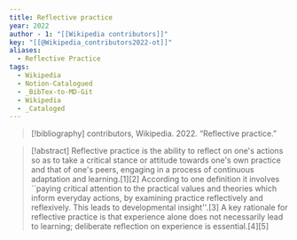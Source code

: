 ```yaml
---
title: Reflective practice
year: 2022
author - 1: "[[Wikipedia contributors]]"
key: "[[@Wikipedia_contributors2022-ot]]"
aliases:
  - Reflective Practice
tags:
  - Wikipedia
  - Notion-Catalogued
  - _BibTex-to-MD-Git
  - Wikipedia
  - _Cataloged
---
```


> [!bibliography]
> contributors, Wikipedia. 2022. “Reflective practice.” 

> [!abstract]
> Reflective practice is the ability to reflect on one's actions so as to take a critical stance or attitude towards one's own practice and that of one's peers, engaging in a process of continuous adaptation and learning.[1][2] According to one definition it involves ``paying critical attention to the practical values and theories which inform everyday actions, by examining practice reflectively and reflexively. This leads to developmental insight''.[3] A key rationale for reflective practice is that experience alone does not necessarily lead to learning; deliberate reflection on experience is essential.[4][5]
